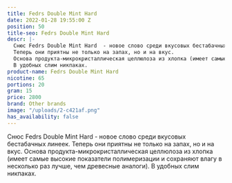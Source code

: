 ```yaml
---
title: Fedrs Double Mint Hard
date: 2022-01-28 19:55:00 Z
position: 50
title-seo: Fedrs Double Mint Hard
descr: |-
  Снюс Fedrs Double Mint Hard  - новое слово среди вкусовых бестабачных линеек.
  Теперь они приятны не только на запах, но и на вкус.
  Основа продукта-микрокристаллическая целлюлоза из хлопка (имеет самые высокие показатели полимеризации и сохраняют влагу в несколько раз лучше, чем древесные аналоги).
  В удобных слим никпаках.
product-name: Fedrs Double Mint Hard
nicotine: 65
portions: 20
gram: 15
price: 2800
brand: Other brands
image: "/uploads/2-c421af.png"
has_availability: false
---
```


Снюс Fedrs Double Mint Hard  - новое слово среди вкусовых бестабачных линеек.
Теперь они приятны не только на запах, но и на вкус.
Основа продукта-микрокристаллическая целлюлоза из хлопка (имеет самые высокие показатели полимеризации и сохраняют влагу в несколько раз лучше, чем древесные аналоги).
В удобных слим никпаках.